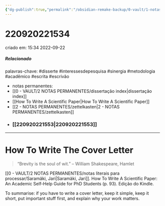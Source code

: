 ```yaml
---
{"dg-publish":true,"permalink":"/obsidian-remake-backup/0-vault/1-notas-literais/insight-pensamento-e-meditacao/how-to-write-the-cover-letter/","tags":["disserte","interessesdepesquisa","sinergia","metodologia","acadêmico","escrita","escrivão"],"dgHomeLink":true,"dgShowLocalGraph":true,"dgShowFileTree":true,"dgEnableSearch":true,"noteIcon":""}
---
```


# 220920221534
criado em: 15:34 2022-09-22

##### Relacionado
palavras-chave: #disserte #interessesdepesquisa #sinergia #metodologia #acadêmico #escrita #escrivão 
- notas permanentes: 
- [[0 - VAULT/2 NOTAS PERMANENTES/dissertação index\|dissertação index]]
- [[How To Write A Scientific Paper\|How To Write A Scientific Paper]]
- [[2 - NOTAS PERMANENTES/zettelkasten\|2 - NOTAS PERMANENTES/zettelkasten]]
- ### [[220920221553\|220920221553]]
---
# How To Write The Cover Letter 
>“Brevity is the soul of wit.” – William Shakespeare, Hamlet

[[0 - VAULT/2 NOTAS PERMANENTES/notas literais para processar/Saramäki, Jari\|Saramäki, Jari]]. How To Write A Scientific Paper: An Academic Self-Help Guide for PhD Students (p. 93). Edição do Kindle. 

To summarise: if you have to write a cover letter, keep it simple, keep it short, put important stuff first, and explain why your work matters.
